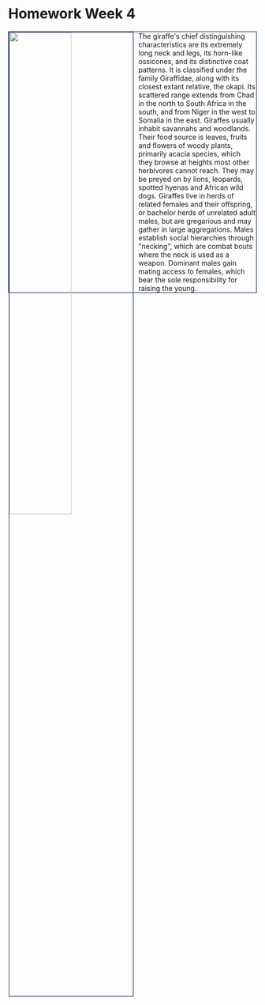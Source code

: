 <h1>Homework Week 4</h1>
<p style="border: 1px solid #021a40;">
  
<img src="https://upload.wikimedia.org/wikipedia/commons/6/60/Giraffe-solo_Koure-NIGER.jpg" style="float: left; margin: 0 10px 10px 0; width: 50%; vertical-align: top; border: 1px solid #021a40;" />
The giraffe's chief distinguishing characteristics are its extremely long neck and legs, its horn-like ossicones, and its distinctive coat patterns. It is classified under the family Giraffidae, along with its closest extant relative, the okapi. Its scattered range extends from Chad in the north to South Africa in the south, and from Niger in the west to Somalia in the east. Giraffes usually inhabit savannahs and woodlands. Their food source is leaves, fruits and flowers of woody plants, primarily acacia species, which they browse at heights most other herbivores cannot reach. They may be preyed on by lions, leopards, spotted hyenas and African wild dogs. Giraffes live in herds of related females and their offspring, or bachelor herds of unrelated adult males, but are gregarious and may gather in large aggregations. Males establish social hierarchies through "necking", which are combat bouts where the neck is used as a weapon. Dominant males gain mating access to females, which bear the sole responsibility for raising the young. 
</p>
